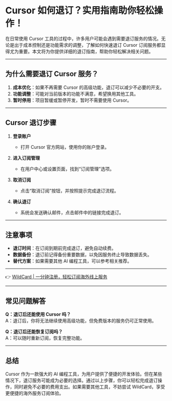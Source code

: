 # Cursor 如何退订？实用指南助你轻松操作！

在日常使用 Cursor 工具的过程中，许多用户可能会遇到需要退订服务的情况。无论是出于成本控制还是功能需求的调整，了解如何快速退订 Cursor 订阅服务都显得尤为重要。本文将为你提供详细的退订指南，帮助你轻松解决相关问题。

---

## 为什么需要退订 Cursor 服务？

1. **成本优化**：如果不再需要 Cursor 的高级功能，退订可以减少不必要的开支。
2. **功能调整**：可能对当前版本的功能不满意，希望换用其他工具。
3. **暂时停用**：项目暂缓或暂停开发，暂时不需要使用 Cursor。

---

## Cursor 退订步骤

1. **登录账户**  
   - 打开 Cursor 官方网站，使用你的账户登录。

2. **进入订阅管理**  
   - 在用户中心或设置页面，找到“订阅管理”选项。

3. **取消订阅**  
   - 点击“取消订阅”按钮，并按照提示完成退订流程。

4. **确认退订**  
   - 系统会发送确认邮件，点击邮件中的链接完成退订。

---

## 注意事项

- **退订时间**：在订阅到期前完成退订，避免自动续费。
- **数据备份**：退订前记得备份重要数据，以免因服务终止导致数据丢失。
- **替代方案**：如果需要其他 AI 编程工具，可以参考相关推荐。

---

👉 [WildCard | 一分钟注册，轻松订阅海外线上服务](https://bbtdd.com/WildCard)

---

## 常见问题解答

**Q：退订后还能使用 Cursor 吗？**  
A：退订后，你将无法继续使用高级功能，但免费版本的服务仍可正常使用。

**Q：退订后还能恢复订阅吗？**  
A：可以随时重新订阅，恢复完整功能。

---

## 总结

Cursor 作为一款强大的 AI 编程工具，为用户提供了便捷的开发体验。但在某些情况下，退订服务可能成为必要的选择。通过以上步骤，你可以轻松完成退订操作，同时避免不必要的费用支出。如果需要其他工具，不妨尝试 WildCard，享受更便捷的海外服务订阅体验。